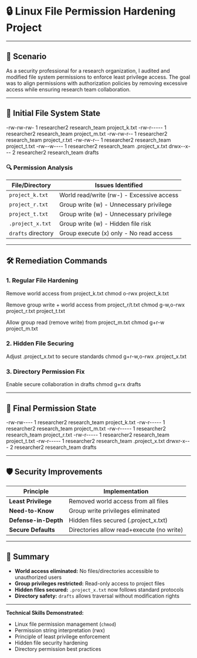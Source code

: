 # 🔒 Linux File Permission Hardening Project  

---

## 🏢 Scenario

As a security professional for a research organization, I audited and modified file system permissions to enforce least privilege access. The goal was to align permissions with authorization policies by removing excessive access while ensuring research team collaboration.

---

## 🐧 Initial File System State

-rw-rw-rw- 1 researcher2 research_team project_k.txt
-rw-r----- 1 researcher2 research_team project_m.txt
-rw-rw-r-- 1 researcher2 research_team project_r.txt
-rw-rw-r-- 1 researcher2 research_team project_t.txt
-rw--w---- 1 researcher2 research_team .project_x.txt
drwx--x--- 2 researcher2 research_team drafts


### 🔍 Permission Analysis
| File/Directory       | Issues Identified                          |
|----------------------|--------------------------------------------|
| `project_k.txt`      | World read/write (rw-) - Excessive access |
| `project_r.txt`      | Group write (w) - Unnecessary privilege   |
| `project_t.txt`      | Group write (w) - Unnecessary privilege   |
| `.project_x.txt`     | Group write (w) - Hidden file risk        |
| `drafts` directory   | Group execute (x) only - No read access   |

---

## 🛠️ Remediation Commands

### 1. Regular File Hardening
Remove world access from project_k.txt
chmod o-rwx project_k.txt

Remove group write + world access from project_r/t.txt
chmod g-w,o-rwx project_r.txt project_t.txt

Allow group read (remove write) from project_m.txt
chmod g+r-w project_m.txt


### 2. Hidden File Securing
Adjust .project_x.txt to secure standards
chmod g+r-w,o-rwx .project_x.txt


### 3. Directory Permission Fix
Enable secure collaboration in drafts
chmod g+rx drafts


---

## 🔐 Final Permission State
-rw-rw---- 1 researcher2 research_team project_k.txt
-rw-r----- 1 researcher2 research_team project_m.txt
-rw-r----- 1 researcher2 research_team project_r.txt
-rw-r----- 1 researcher2 research_team project_t.txt
-rw-r----- 1 researcher2 research_team .project_x.txt
drwxr-x--- 2 researcher2 research_team drafts


---

## 🛡️ Security Improvements

| Principle              | Implementation                             |
|------------------------|--------------------------------------------|
| **Least Privilege**    | Removed world access from all files        |
| **Need-to-Know**       | Group write privileges eliminated          |
| **Defense-in-Depth**   | Hidden files secured (.project_x.txt)     |
| **Secure Defaults**    | Directories allow read+execute (no write) |

---

## 📝 Summary

- **World access eliminated:** No files/directories accessible to unauthorized users
- **Group privileges restricted:** Read-only access to project files
- **Hidden files secured:** `.project_x.txt` now follows standard protocols
- **Directory safety:** `drafts` allows traversal without modification rights

---

**Technical Skills Demonstrated:**  
- Linux file permission management (`chmod`)  
- Permission string interpretation (rwx)  
- Principle of least privilege enforcement  
- Hidden file security hardening  
- Directory permission best practices  
